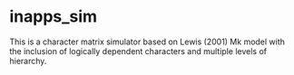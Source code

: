 # inapps_sim
This is a character matrix simulator based on Lewis (2001) Mk model with the inclusion of logically dependent characters and multiple levels of hierarchy.
